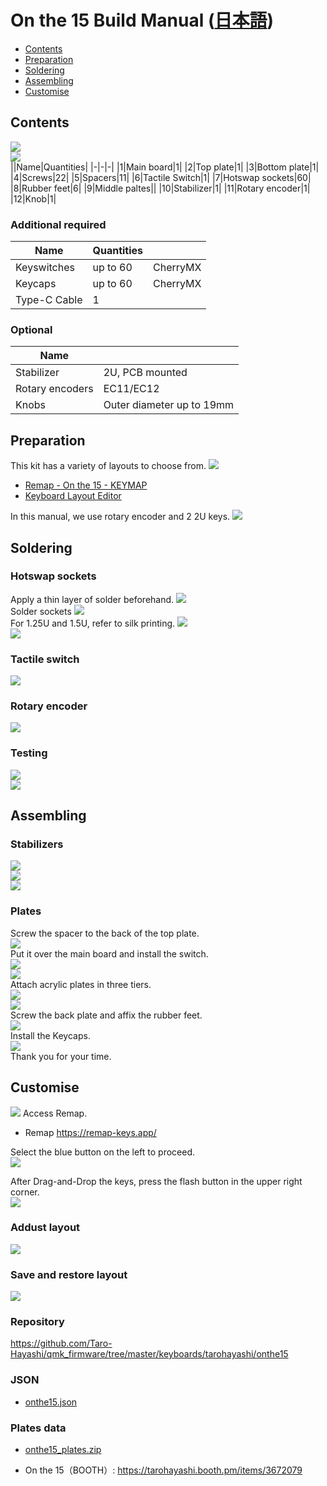 # On the 15 Build Manual ([日本語](README.md))
- [Contents](#Contens)
- [Preparation](#Preparation)
- [Soldering](#Soldering)
- [Assembling](#Assembling)
- [Customise](#Customise)

## Contents
![](img/IMG_6331.jpg)  
![](img/IMG_8030.jpg)  
||Name|Quantities|
|-|-|-|
|1|Main board|1|
|2|Top plate|1|
|3|Bottom plate|1|
|4|Screws|22|
|5|Spacers|11|
|6|Tactile Switch|1|
|7|Hotswap sockets|60|
|8|Rubber feet|6|
|9|Middle paltes||
|10|Stabilizer|1|
|11|Rotary encoder|1|
|12|Knob|1|


### Additional required
|Name|Quantities||
|-|-|-|
|Keyswitches|up to 60|CherryMX|
|Keycaps|up to 60|CherryMX|
|Type-C Cable|1||


### Optional
|Name||
|-|-|
|Stabilizer|2U, PCB mounted|
|Rotary encoders|EC11/EC12|
|Knobs|Outer diameter up to 19mm|


## Preparation
This kit has a variety of layouts to choose from.
![](img/layout1.png)    
- [Remap - On the 15 - KEYMAP](https://remap-keys.app/catalog/9bQPDxdkX8xgflHlsR9p/keymap)
- [Keyboard Layout Editor](http://www.keyboard-layout-editor.com/#/gists/feebeb1f95b04ed5593eb9c8289f1239)

In this manual, we use rotary encoder and 2 2U keys.
![](img/layout2.png)  


## Soldering
### Hotswap sockets
Apply a thin layer of solder beforehand.
![](img/IMG_6124.JPEG)  
Solder sockets
![](img/IMG_6125.JPEG)  
For 1.25U and 1.5U, refer to silk printing.
![](img/IMG_8033.jpg)   
![](img/IMG_6126.JPEG)  
### Tactile switch 
![](img/IMG_6127.JPEG)  

### Rotary encoder
![](img/IMG_6128.JPEG)   

### Testing 
![](img/IMG_6129.JPEG)   
![](img/IMG_6131.JPEG)   

## Assembling
### Stabilizers  
![](img/IMG_4416.jpg)   
![](img/IMG_4420.jpg)    
![](img/IMG_6132.JPEG)  

### Plates
Screw the spacer to the back of the top plate.    
![](img/IMG_6149.JPEG)   
Put it over the main board and install the switch.  
![](img/IMG_6150.JPEG)     
![](img/IMG_6152.JPEG)  
Attach acrylic plates in three tiers.   
![](img/IMG_6161.JPEG)  
![](img/IMG_6159.JPEG)  
Screw the back plate and affix the rubber feet.  
![](img/IMG_6153.JPEG)  
Install the Keycaps.  
![](img/IMG_6154.JPEG)  
Thank you for your time.

## Customise
![](img/layout3.png)
Access Remap.  
- Remap https://remap-keys.app/

Select the blue button on the left to proceed.  
![](img/remap1.png)  


After Drag-and-Drop the keys, press the flash button in the upper right corner.  
![](img/remap2.png)  

### Addust layout
![](img/layoutoption.png)  
### Save and restore layout  
![](img/keymaps.png)  

### Repository
https://github.com/Taro-Hayashi/qmk_firmware/tree/master/keyboards/tarohayashi/onthe15

### JSON
- [onthe15.json](https://github.com/Taro-Hayashi/On-the-15/releases/download/15.23/onthe15.json)

### Plates data
- [onthe15_plates.zip](https://github.com/Taro-Hayashi/On-the-15/releases/download/15.23/onthe15_plates.zip)

- On the 15（BOOTH）: https://tarohayashi.booth.pm/items/3672079
